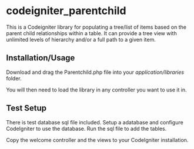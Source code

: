 codeigniter_parentchild
==============

This is a Codeigniter library for populating a tree/list of items based on the parent child relationships within a table. It can provide a tree view with unlimited levels of hierarchy and/or a full path to a given item.

Installation/Usage
------------------

Download and drag the Parentchild.php file into your _application/libraries_ folder. 

You will then need to load the library in any controller you want to use it in.


Test Setup
----------

There is test database sql file included. Setup a adatabase and configure CodeIgniter to use the database. Run the sql file to add the tables.

Copy the welcome controller and the views to your CodeIgniter installation.

